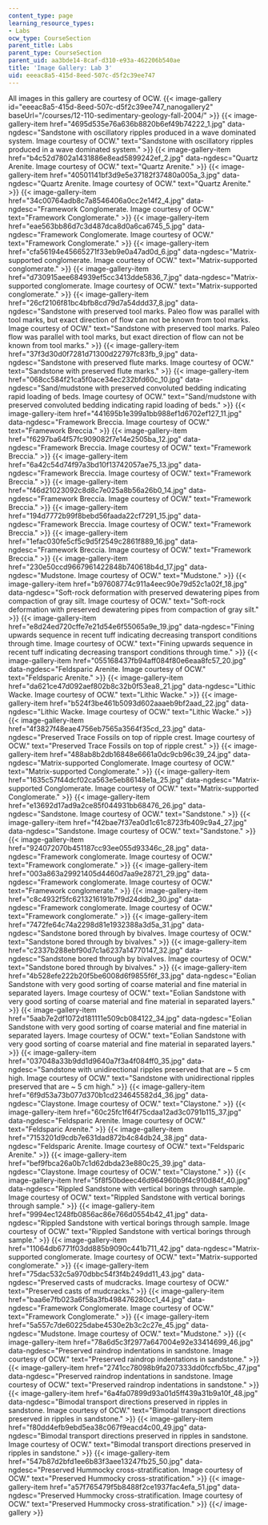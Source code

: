 ```yaml
---
content_type: page
learning_resource_types:
- Labs
ocw_type: CourseSection
parent_title: Labs
parent_type: CourseSection
parent_uid: aa3bde14-8caf-d310-e93a-462206b540ae
title: 'Image Gallery: Lab 3'
uid: eeeac8a5-415d-8eed-507c-d5f2c39ee747
---
```


All images in this gallery are courtesy of OCW.
{{< image-gallery id="eeeac8a5-415d-8eed-507c-d5f2c39ee747_nanogallery2" baseUrl="/courses/12-110-sedimentary-geology-fall-2004/" >}}
{{< image-gallery-item href="4695d535e76a636b8820b6ef49b74222_1.jpg" data-ngdesc="Sandstone with oscillatory ripples produced in a wave dominated system. Image courtesy of OCW." text="Sandstone with oscillatory ripples produced in a wave dominated system." >}}
{{< image-gallery-item href="b4c52d7802a1431886e8ead5899242ef_2.jpg" data-ngdesc="Quartz Arenite. Image courtesy of OCW." text="Quartz Arenite." >}}
{{< image-gallery-item href="40501141bf3d9e5e37182f37480a005a_3.jpg" data-ngdesc="Quartz Arenite. Image courtesy of OCW." text="Quartz Arenite." >}}
{{< image-gallery-item href="34c00764adb8c7a8546406a0cc2e14f2_4.jpg" data-ngdesc="Framework Conglomerate. Image courtesy of OCW." text="Framework Conglomerate." >}}
{{< image-gallery-item href="eae563bb86d7c3d487dca8d0a6ca6745_5.jpg" data-ngdesc="Framework Conglomerate. Image courtesy of OCW." text="Framework Conglomerate." >}}
{{< image-gallery-item href="cfa56194e45665271f33eb9e0a47ad0d_6.jpg" data-ngdesc="Matrix-supported conglomerate. Image courtesy of OCW." text="Matrix-supported conglomerate." >}}
{{< image-gallery-item href="d730915aee684939ef5cc3413dde5836_7.jpg" data-ngdesc="Matrix-supported conglomerate. Image courtesy of OCW." text="Matrix-supported conglomerate." >}}
{{< image-gallery-item href="26cf2106f81bc4bfb8cd79d7a54ddd37_8.jpg" data-ngdesc="Sandstone with preserved tool marks. Paleo flow was parallel with tool marks, but exact direction of flow can not be known from tool marks. Image courtesy of OCW." text="Sandstone with preserved tool marks. Paleo flow was parallel with tool marks, but exact direction of flow can not be known from tool marks." >}}
{{< image-gallery-item href="37f3d30d0f7281d71300d22797fc83fb_9.jpg" data-ngdesc="Sandstone with preserved flute marks. Image courtesy of OCW." text="Sandstone with preserved flute marks." >}}
{{< image-gallery-item href="068cc584f21ca5f0ace34ec232bfd60c_10.jpg" data-ngdesc="Sand/mudstone with preserved convoluted bedding indicating rapid loading of beds. Image courtesy of OCW." text="Sand/mudstone with preserved convoluted bedding indicating rapid loading of beds." >}}
{{< image-gallery-item href="441695b1e399a1bb988ef1d6702ef127_11.jpg" data-ngdesc="Framework Breccia. Image courtesy of OCW." text="Framework Breccia." >}}
{{< image-gallery-item href="f6297ba64f57fc909082f7e14e2505ba_12.jpg" data-ngdesc="Framework Breccia. Image courtesy of OCW." text="Framework Breccia." >}}
{{< image-gallery-item href="6a42c54d74f97a3bd10f13742057ae75_13.jpg" data-ngdesc="Framework Breccia. Image courtesy of OCW." text="Framework Breccia." >}}
{{< image-gallery-item href="f46d21023092c8d8c7e025a8b56a26b0_14.jpg" data-ngdesc="Framework Breccia. Image courtesy of OCW." text="Framework Breccia." >}}
{{< image-gallery-item href="194d7772b99f8bebd56faada22cf7291_15.jpg" data-ngdesc="Framework Breccia. Image courtesy of OCW." text="Framework Breccia." >}}
{{< image-gallery-item href="1efac030fe5cf5c9d5f2549c2861f889_16.jpg" data-ngdesc="Framework Breccia. Image courtesy of OCW." text="Framework Breccia." >}}
{{< image-gallery-item href="230e50ccd9667961422848b740618b4d_17.jpg" data-ngdesc="Mudstone. Image courtesy of OCW." text="Mudstone." >}}
{{< image-gallery-item href="b97608774c911a4eec90e79d52c1a02f_18.jpg" data-ngdesc="Soft-rock deformation with preserved dewatering pipes from compaction of gray silt. Image courtesy of OCW." text="Soft-rock deformation with preserved dewatering pipes from compaction of gray silt." >}}
{{< image-gallery-item href="e8d24ed720cffe7e21d54e6f55065a9e_19.jpg" data-ngdesc="Fining upwards sequence in recent tuff indicating decreasing transport conditions through time. Image courtesy of OCW." text="Fining upwards sequence in recent tuff indicating decreasing transport conditions through time." >}}
{{< image-gallery-item href="055168437fb94aff084f80e6eaa8fc57_20.jpg" data-ngdesc="Feldsparic Arenite. Image courtesy of OCW." text="Feldsparic Arenite." >}}
{{< image-gallery-item href="da621ce47d092aef802b8c32b0f53ea8_21.jpg" data-ngdesc="Lithic Wacke. Image courtesy of OCW." text="Lithic Wacke." >}}
{{< image-gallery-item href="b524f3be461b5093d602aaaeb9bf2aad_22.jpg" data-ngdesc="Lithic Wacke. Image courtesy of OCW." text="Lithic Wacke." >}}
{{< image-gallery-item href="4f3827f48eae4756eb7565a3564f35cd_23.jpg" data-ngdesc="Preserved Trace Fossils on top of ripple crest. Image courtesy of OCW." text="Preserved Trace Fossils on top of ripple crest." >}}
{{< image-gallery-item href="488ab8b2db16848e6661a0dc9cb96c39_24.jpg" data-ngdesc="Matrix-supported Conglomerate. Image courtesy of OCW." text="Matrix-supported Conglomerate." >}}
{{< image-gallery-item href="1635c57f44dcf02ca563e5eb86148e1a_25.jpg" data-ngdesc="Matrix-supported Conglomerate. Image courtesy of OCW." text="Matrix-supported Conglomerate." >}}
{{< image-gallery-item href="e13692d17ad9a2ce85f044931bb68476_26.jpg" data-ngdesc="Sandstone. Image courtesy of OCW." text="Sandstone." >}}
{{< image-gallery-item href="f42bae7f37ea0d1c61c8723fb409c9a4_27.jpg" data-ngdesc="Sandstone. Image courtesy of OCW." text="Sandstone." >}}
{{< image-gallery-item href="924072070b451187cc93ee055d93346c_28.jpg" data-ngdesc="Framework conglomerate. Image courtesy of OCW." text="Framework conglomerate." >}}
{{< image-gallery-item href="003a863a29921405d4460d7aa9e28721_29.jpg" data-ngdesc="Framework conglomerate. Image courtesy of OCW." text="Framework conglomerate." >}}
{{< image-gallery-item href="c8c4932f5fc6213216191b7f9d24ddb2_30.jpg" data-ngdesc="Framework conglomerate. Image courtesy of OCW." text="Framework conglomerate." >}}
{{< image-gallery-item href="7472fe64c74a2298d81e1932388a3d5a_31.jpg" data-ngdesc="Sandstone bored through by bivalves. Image courtesy of OCW." text="Sandstone bored through by bivalves." >}}
{{< image-gallery-item href="c2337b288ebf90d7c1a6237a14770147_32.jpg" data-ngdesc="Sandstone bored through by bivalves. Image courtesy of OCW." text="Sandstone bored through by bivalves." >}}
{{< image-gallery-item href="4b528efe222b20f5be6008d6f9855f6f_33.jpg" data-ngdesc="Eolian Sandstone with very good sorting of coarse material and fine material in separated layers. Image courtesy of OCW." text="Eolian Sandstone with very good sorting of coarse material and fine material in separated layers." >}}
{{< image-gallery-item href="5aab7e2df1072d181111e509cb084122_34.jpg" data-ngdesc="Eolian Sandstone with very good sorting of coarse material and fine material in separated layers. Image courtesy of OCW." text="Eolian Sandstone with very good sorting of coarse material and fine material in separated layers." >}}
{{< image-gallery-item href="037048a33b9dd1d9640a7f3a4f084ff0_35.jpg" data-ngdesc="Sandstone with unidirectional ripples preserved that are ~ 5 cm high. Image courtesy of OCW." text="Sandstone with unidirectional ripples preserved that are ~ 5 cm high." >}}
{{< image-gallery-item href="6f9d53a73b077d370b1cd234645582d4_36.jpg" data-ngdesc="Claystone. Image courtesy of OCW." text="Claystone." >}}
{{< image-gallery-item href="60c25fc1f64f75cdaa12ad3c0791b115_37.jpg" data-ngdesc="Feldsparic Arenite. Image courtesy of OCW." text="Feldsparic Arenite." >}}
{{< image-gallery-item href="7153201d9cdb7e631dad872b4c84db24_38.jpg" data-ngdesc="Feldsparic Arenite. Image courtesy of OCW." text="Feldsparic Arenite." >}}
{{< image-gallery-item href="bef9fbca26a0b7c1d62dbda23e880c25_39.jpg" data-ngdesc="Claystone. Image courtesy of OCW." text="Claystone." >}}
{{< image-gallery-item href="5f8f50bdeec46d964960b9f4c910d84f_40.jpg" data-ngdesc="Rippled Sandstone with vertical borings through sample. Image courtesy of OCW." text="Rippled Sandstone with vertical borings through sample." >}}
{{< image-gallery-item href="9994ec1248fb0856ac86e766d0554b42_41.jpg" data-ngdesc="Rippled Sandstone with vertical borings through sample. Image courtesy of OCW." text="Rippled Sandstone with vertical borings through sample." >}}
{{< image-gallery-item href="11064db6771f03dd885b9090c441b711_42.jpg" data-ngdesc="Matrix-supported conglomerate. Image courtesy of OCW." text="Matrix-supported conglomerate." >}}
{{< image-gallery-item href="75dac532c5a970dbbc54f3f4b249dd11_43.jpg" data-ngdesc="Preserved casts of mudcracks. Image courtesy of OCW." text="Preserved casts of mudcracks." >}}
{{< image-gallery-item href="baa6e7fb023a6f58a3fb498476280cc1_44.jpg" data-ngdesc="Framework Conglomerate. Image courtesy of OCW." text="Framework Conglomerate." >}}
{{< image-gallery-item href="5a557c7de60225dabe4530e2b3c2c27e_45.jpg" data-ngdesc="Mudstone. Image courtesy of OCW." text="Mudstone." >}}
{{< image-gallery-item href="78a6d5c3f2977a647004e92e33414699_46.jpg" data-ngdesc="Preserved raindrop indentations in sandstone. Image courtesy of OCW." text="Preserved raindrop indentations in sandstone." >}}
{{< image-gallery-item href="2741cc78098b9fa207333dd0fccfb5bc_47.jpg" data-ngdesc="Preserved raindrop indentations in sandstone. Image courtesy of OCW." text="Preserved raindrop indentations in sandstone." >}}
{{< image-gallery-item href="6a4fa07899d93a01d5ff439a31b9a10f_48.jpg" data-ngdesc="Bimodal transport directions preserved in ripples in sandstone. Image courtesy of OCW." text="Bimodal transport directions preserved in ripples in sandstone." >}}
{{< image-gallery-item href="f80dd4efb9ebd5ea38c067f9eacd4c00_49.jpg" data-ngdesc="Bimodal transport directions preserved in ripples in sandstone. Image courtesy of OCW." text="Bimodal transport directions preserved in ripples in sandstone." >}}
{{< image-gallery-item href="547b87d2bfd1ee6b83f3aee13247fb25_50.jpg" data-ngdesc="Preserved Hummocky cross-stratification. Image courtesy of OCW." text="Preserved Hummocky cross-stratification." >}}
{{< image-gallery-item href="a57f765479f5b8488f2ce1937fac4efa_51.jpg" data-ngdesc="Preserved Hummocky cross-stratification. Image courtesy of OCW." text="Preserved Hummocky cross-stratification." >}}
{{</ image-gallery >}}
